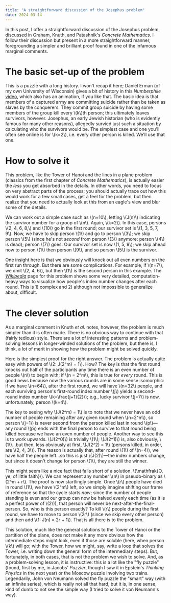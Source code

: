 ```yaml
---
title: "A straightforward discussion of the Josephus problem"
date: 2024-03-14
---
```


In this post, I offer a straightforward discussion of the Josephus problem, discussed  in Graham, Knuth, and Patashnik's *Concrete Mathematics*. I follow their discussion but present in a more straightforward manner, foregrounding a simpler and brilliant proof found in one of the infamous marginal comments.

# The basic set-up of the problem

This is a puzzle with a long history. I won't recap it here; Daniel Erman (of my own University of Wisconsin) gives a bit of history in this *Numberphile* [video](https://www.numberphile.com/videos/the-josephus-problem), which also has an animation, if you like that. The basic idea is that members of a captured army are committing suicide rather than be taken as slaves by the conquerers. They commit group suicide by having some members of the group kill every \\(k\\)th person; this ultimately leaves survivors, however. Josephus, an early Jewish historian (who is evidently famous for many other reasons), allegedly survied just such a situation by calculating who the survivors would be. The simplest case and one you'll often see online is for \\(k=2\\), i.e. every other person is killed. We'll use that one.

# How to solve it

This problem, like the Tower of Hanoi and the lines in a plane problem (classics from the first chapter of *Concrete Mathematics*), is actually easier the *less* you get absorbed in the details. In other words, you need to focus on very abstract parts of the process; you should actually trace out how this would work for a few small cases, get a feel for the problem, but then realize that you need to actually look at this from an eagle's view and blur some of the details. 

We can work out a simple case such as \\(n=10\\), letting \\(J(n)\\) indicating the survivor number for a group of \\(n\\). Again, \\(k=2\\). In this case, persons \\(2, 4, 6, 8,\\) and \\(10\\) go in the first round; our survivor set is \\(1, 3, 5, 7, 9\\). Now, we have to skip person \\(1\\) and go to person \\(3\\); we skip person \\(5\\) (since he's not *second* from person \\(3\\) anymore: person \\(4\\) is dead); person \\(7\\) goes. Our survivor set is now \\(1, 5, 9\\); we skip ahead now to person \\(1\\) then person \\(9\\), and so person \\(5\\) is the survivor. 

One insight here is that we obviously will knock out all even numbers on the first run through. But there are some complications. For example, if \\(n=7\\), we omit \\(2, 4, 6\\), but then \\(1\\) *is* the second person in this example. The [*Wikipedia*](https://archive.ph/XSHxf) page for this problem shows some very detailed, computation-heavy ways to visualize how people's index number changes after each round. This is 1) complex and 2) although not impossible to generalize about, difficult.

# The clever solution

As a marginal comment in Knuth *et al.* notes, however, the problem is much simpler than it is often made. There is no obvious way to continue with that (fairly tedious) style. There are a lot of interesting patterns and problem-solving lessons in longer-winded solutions of the problem, but there is, I think, a lot of merit in showing how the problem might be solved quickly. 

Here is the simplest proof for the right answer. The problem is actually quite easy with powers of \\(2: J(2^m) = 1\\). How? The key is that the first round knocks out half of the participants any time there is an even number of people \\(n\\) to begin with; if \\(n = 2^m\\), this is true for *every* round. This is good news because now the various rounds are in some sense isomorphic: if we have \\(n=64\\), after the first round, we will have \\(n=32\\) people, and each surviving person's first-round index number \\(j\\) yields a second-round index number \\(k=\frac{j+1}{2}\\); e.g., lucky survivor \\(j=7\\) is now, unfortunately, person \\(k=4\\). 

The key to seeing why \\(J(2^m) = 1\\) is to note that we never have an odd number of people remaining after any given round when \\(n=2^m\\), so person \\(j=1\\) is never second from the person killed last in round \\(p\\)&mdash; any round \\(p\\) ends with the final person to survive to that round being killed because we have an even number of people. Another way to see this is to work upwards. \\(J(2^0)\\) is trivially \\(1\\); \\(J(2^1)\\) is, also obviously, \\(1\\)...but then, less obviously at first, \\(J(2^2) = 1\\) (persons killed, in order, are \\(2, 4, 3\\)). The reason is actually that, after round \\(1\\) of \\(n=4\\), we have half the people left...so this is just \\(J(2)\\)&mdash;the index numbers change, but since it doesn't change for person \\(1\\), they are still the winner. 

This might seem like a nice fact that falls short of a solution. \\(\mathfrak{O, ye, of little faith}\\). We can represent any number \\(n\\) in pseudo-binary as \\(2^m + r\\). The proof is now startlingly simple. Once \\(r\\) people have died in round \\(1\\), we have \\(2^m\\) left, so we simply imagine shifting our frame of reference so that the cycle starts *now*; since the number of people standing is even and our group can now be halved evenly each time (as it is a perfect power of \\(2\\)), that person will never be next-after-the-final-person. So, who is this person exactly? To kill \\(r\\) people during the first round, we have to move to person \\(2r\\) (since we skip every other person) and then add \\(1: J(n) = 2r + 1\\). That is all there is to the problem.

This solution, much like the general solutions to the Tower of Hanoi or the partition of the plane, does not make it any more obvious how the intermediate steps might look, even if those are soluble (here, when person \\(k\\) will go; with the Tower, how we might, say, write a loop that solves the Tower, i.e. writing down the general form of the intermediary steps). But, fortunately, in both cases, that is not the problem we wish to solve. And, as a problem-solving lesson, it is instructive: this is a lot like the "fly puzzle" (found, first by me, in Jacobs' *Puzzler*, though I saw it in Epstein's *Thinking Physics* in the next year) or the Moscow puzzle involving two trains. Legendarily, John von Neumann solved the fly puzzle the "smart" way (with an infinite series), which is really not all that hard, but it is, in one sense, kind of dumb to not see the simple way (I tried to solve it von Neumann's way). 
